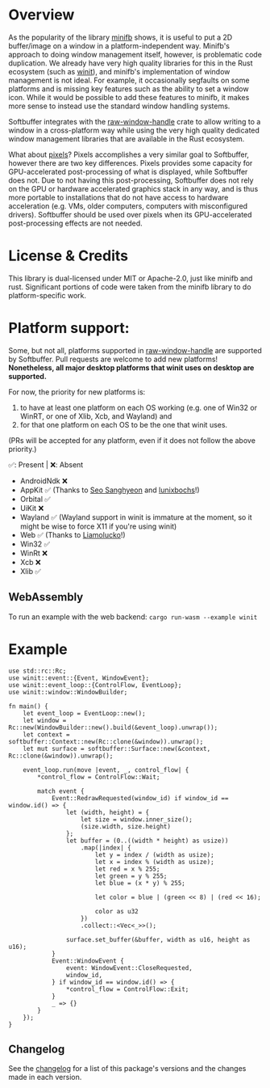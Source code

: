 Overview
==
As the popularity of the library [minifb](https://crates.io/crates/minifb) shows, it is useful to put a 2D buffer/image
on a window in a platform-independent way. Minifb's approach to doing window management itself, however, is problematic
code duplication. We already have very high quality libraries for this in the Rust ecosystem
(such as [winit](https://crates.io/crates/winit)), and minifb's implementation of window management is not ideal. For
example, it occasionally segfaults on some platforms and is missing key features such as the ability to set a window
icon. While it would be possible to add these features to minifb, it makes more sense to instead use the standard
window handling systems.

Softbuffer integrates with the [raw-window-handle](https://crates.io/crates/raw-window-handle) crate
to allow writing to a window in a cross-platform way while using the very high quality dedicated window management
libraries that are available in the Rust ecosystem.

What about [pixels](https://crates.io/crates/pixels)? Pixels accomplishes a very similar goal to Softbuffer,
however there are two key differences. Pixels provides some capacity for GPU-accelerated post-processing of what is
displayed, while Softbuffer does not. Due to not having this post-processing, Softbuffer does not rely on the GPU or
hardware accelerated graphics stack in any way, and is thus more portable to installations that do not have access to
hardware acceleration (e.g. VMs, older computers, computers with misconfigured drivers). Softbuffer should be used over
pixels when its GPU-accelerated post-processing effects are not needed.


License & Credits
==

This library is dual-licensed under MIT or Apache-2.0, just like minifb and rust. Significant portions of code were taken
from the minifb library to do platform-specific work.

Platform support:
==
Some, but not all, platforms supported in [raw-window-handle](https://crates.io/crates/raw-window-handle) are supported
by Softbuffer. Pull requests are welcome to add new platforms! **Nonetheless, all major desktop platforms that winit uses
on desktop are supported.**

For now, the priority for new platforms is:
1) to have at least one platform on each OS working (e.g. one of Win32 or WinRT, or one of Xlib, Xcb, and Wayland) and
2) for that one platform on each OS to be the one that winit uses.

(PRs will be accepted for any platform, even if it does not follow the above priority.)

✅: Present | ❌: Absent
 - AndroidNdk ❌
 - AppKit ✅ (Thanks to [Seo Sanghyeon](https://github.com/sanxiyn) and [lunixbochs](https://github.com/lunixbochs)!)
 - Orbital ✅
 - UiKit ❌
 - Wayland ✅ (Wayland support in winit is immature at the moment, so it might be wise to force X11 if you're using winit)
 - Web ✅ (Thanks to [Liamolucko](https://github.com/Liamolucko)!)
 - Win32 ✅
 - WinRt ❌
 - Xcb ❌
 - Xlib ✅

WebAssembly
-----------

To run an example with the web backend: `cargo run-wasm --example winit`

Example
==
```rust,no_run
use std::rc::Rc;
use winit::event::{Event, WindowEvent};
use winit::event_loop::{ControlFlow, EventLoop};
use winit::window::WindowBuilder;

fn main() {
    let event_loop = EventLoop::new();
    let window = Rc::new(WindowBuilder::new().build(&event_loop).unwrap());
    let context = softbuffer::Context::new(Rc::clone(&window)).unwrap();
    let mut surface = softbuffer::Surface::new(&context, Rc::clone(&window)).unwrap();

    event_loop.run(move |event, _, control_flow| {
        *control_flow = ControlFlow::Wait;

        match event {
            Event::RedrawRequested(window_id) if window_id == window.id() => {
                let (width, height) = {
                    let size = window.inner_size();
                    (size.width, size.height)
                };
                let buffer = (0..((width * height) as usize))
                    .map(|index| {
                        let y = index / (width as usize);
                        let x = index % (width as usize);
                        let red = x % 255;
                        let green = y % 255;
                        let blue = (x * y) % 255;

                        let color = blue | (green << 8) | (red << 16);

                        color as u32
                    })
                    .collect::<Vec<_>>();

                surface.set_buffer(&buffer, width as u16, height as u16);
            }
            Event::WindowEvent {
                event: WindowEvent::CloseRequested,
                window_id,
            } if window_id == window.id() => {
                *control_flow = ControlFlow::Exit;
            }
            _ => {}
        }
    });
}
```

Changelog
---------

See the [changelog](CHANGELOG.md) for a list of this package's versions and the changes made in each version.
